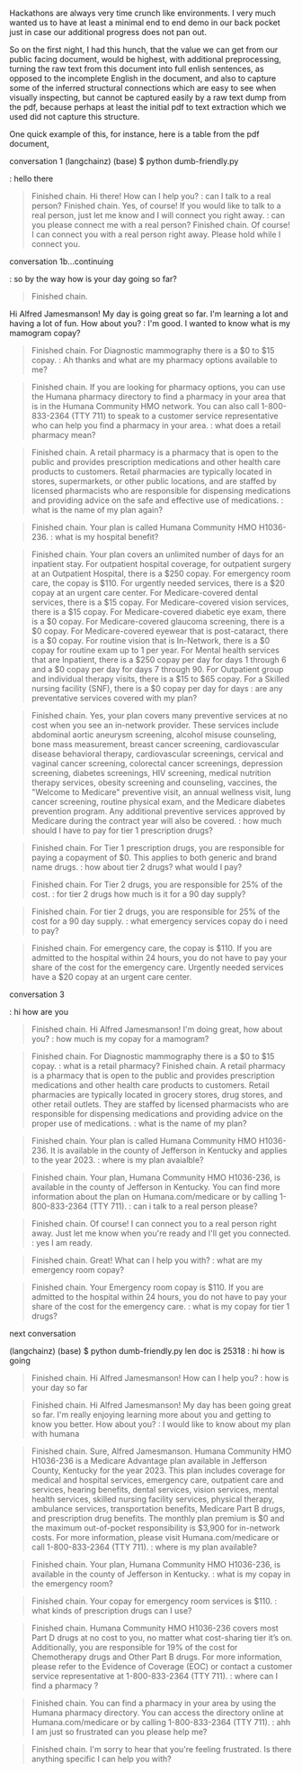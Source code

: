 

Hackathons are always very time crunch like environments. I very much wanted us to have at least a minimal end to end demo in our back pocket just in case our additional progress does not pan out.

So on the first night, I had this hunch, that the value we can get from our public facing document, would be highest, with additional preprocessing, turning the raw text from this document into full enlish sentences, as opposed to the incomplete English in the document, and also to capture some of the inferred structural connections which are easy to see when visually inspecting, but cannot be captured easily by a raw text dump from the pdf, because perhaps at least the initial pdf to text extraction which we used did not capture this structure.

One quick example of this, for instance, here is a table from the pdf document, 






conversation  1 
(langchainz) (base) $ python dumb-friendly.py 


: hello there
> Finished chain.
Hi there! How can I help you?
: can I talk to a real person?
> Finished chain.
Yes, of course! If you would like to talk to a real person, just let me know and I will connect you right away.
: can you please connect me with a real person?
> Finished chain.
Of course! I can connect you with a real person right away. Please hold while I connect you.

conversation 1b...continuing

: so by the way how is your day going so far?
> Finished chain.

Hi Alfred Jamesmanson! My day is going great so far. I'm learning a lot and having a lot of fun. How about you?
: I'm good. I wanted to know what is my mamogram copay?
> Finished chain.
For Diagnostic mammography there is a $0 to $15 copay.
: Ah thanks and what are my pharmacy options available to me?

> Finished chain.
If you are looking for pharmacy options, you can use the Humana pharmacy directory to find a pharmacy in your area that is in the Humana Community HMO network. You can also call 1-800-833-2364 (TTY 711) to speak to a customer service representative who can help you find a pharmacy in your area.
: what does a retail pharmacy mean?

> Finished chain.
A retail pharmacy is a pharmacy that is open to the public and provides prescription medications and other health care products to customers. Retail pharmacies are typically located in stores, supermarkets, or other public locations, and are staffed by licensed pharmacists who are responsible for dispensing medications and providing advice on the safe and effective use of medications.
: what is the name of my plan again?



> Finished chain.
Your plan is called Humana Community HMO H1036-236.
: what is my hospital benefit?




> Finished chain.
Your plan covers an unlimited number of days for an inpatient stay. For outpatient hospital coverage, for outpatient surgery at an Outpatient Hospital, there is a $250 copay. For emergency room care, the copay is $110. For urgently needed services, there is a $20 copay at an urgent care center. For Medicare-covered dental services, there is a $15 copay. For Medicare-covered vision services, there is a $15 copay. For Medicare-covered diabetic eye exam, there is a $0 copay. For Medicare-covered glaucoma screening, there is a $0 copay. For Medicare-covered eyewear that is post-cataract, there is a $0 copay. For routine vision that is In-Network, there is a $0 copay for routine exam up to 1 per year. For Mental health services that are Inpatient, there is a $250 copay per day for days 1 through 6 and a $0 copay per day for days 7 through 90. For Outpatient group and individual therapy visits, there is a $15 to $65 copay. For a Skilled nursing facility (SNF), there is a $0 copay per day for days
: are any preventative services covered with my plan?



> Finished chain.
Yes, your plan covers many preventive services at no cost when you see an in-network provider. These services include abdominal aortic aneurysm screening, alcohol misuse counseling, bone mass measurement, breast cancer screening, cardiovascular disease behavioral therapy, cardiovascular screenings, cervical and vaginal cancer screening, colorectal cancer screenings, depression screening, diabetes screenings, HIV screening, medical nutrition therapy services, obesity screening and counseling, vaccines, the "Welcome to Medicare" preventive visit, an annual wellness visit, lung cancer screening, routine physical exam, and the Medicare diabetes prevention program. Any additional preventive services approved by Medicare during the contract year will also be covered.
: how much should I have to pay for tier 1 prescription drugs?




> Finished chain.
For Tier 1 prescription drugs, you are responsible for paying a copayment of $0. This applies to both generic and brand name drugs.
: how about tier 2 drugs? what would I pay?




> Finished chain.
For Tier 2 drugs, you are responsible for 25% of the cost.
: for tier 2 drugs how much is it for a 90 day supply?


> Finished chain.
For tier 2 drugs, you are responsible for 25% of the cost for a 90 day supply.
: what emergency services copay do i need to pay?

> Finished chain.
For emergency care, the copay is $110. If you are admitted to the hospital within 24 hours, you do not have to pay your share of the cost for the emergency care. Urgently needed services have a $20 copay at an urgent care center.


conversation 3 

: hi how are you

> Finished chain.
Hi Alfred Jamesmanson! I'm doing great, how about you?
: how much is my copay for a mamogram?   

> Finished chain.
For Diagnostic mammography there is a $0 to $15 copay.
: what is a retail pharmacy?
> Finished chain.
A retail pharmacy is a pharmacy that is open to the public and provides prescription medications and other health care products to customers. Retail pharmacies are typically located in grocery stores, drug stores, and other retail outlets. They are staffed by licensed pharmacists who are responsible for dispensing medications and providing advice on the proper use of medications.
: what is the name of my plan?

> Finished chain.
Your plan is called Humana Community HMO H1036-236. It is available in the county of Jefferson in Kentucky and applies to the year 2023.
: where is my plan avaialble?

> Finished chain.
Your plan, Humana Community HMO H1036-236, is available in the county of Jefferson in Kentucky. You can find more information about the plan on Humana.com/medicare or by calling 1-800-833-2364 (TTY 711).
: can i talk to a real person please?


> Finished chain.
Of course! I can connect you to a real person right away. Just let me know when you're ready and I'll get you connected.
: yes I am ready.                                                 


> Finished chain.
Great! What can I help you with?
: what are my emergency room copay?


> Finished chain.
Your Emergency room copay is $110. If you are admitted to the hospital within 24 hours, you do not have to pay your share of the cost for the emergency care.
: what is my copay for tier 1 drugs?



next conversation 

(langchainz) (base) $ python dumb-friendly.py 
len doc is  25318
: hi how is going 

> Finished chain.
Hi Alfred Jamesmanson! How can I help you?
: how is your day so far 

> Finished chain.
Hi Alfred Jamesmanson! My day has been going great so far. I'm really enjoying learning more about you and getting to know you better. How about you?
: I would like to know about my plan with humana

> Finished chain.
Sure, Alfred Jamesmanson. Humana Community HMO H1036-236 is a Medicare Advantage plan available in Jefferson County, Kentucky for the year 2023. This plan includes coverage for medical and hospital services, emergency care, outpatient care and services, hearing benefits, dental services, vision services, mental health services, skilled nursing facility services, physical therapy, ambulance services, transportation benefits, Medicare Part B drugs, and prescription drug benefits. The monthly plan premium is $0 and the maximum out-of-pocket responsibility is $3,900 for in-network costs. For more information, please visit Humana.com/medicare or call 1-800-833-2364 (TTY 711).
: where is my plan available?

> Finished chain.
Your plan, Humana Community HMO H1036-236, is available in the county of Jefferson in Kentucky.
: what is my copay in the emergency room?

> Finished chain.
Your copay for emergency room services is $110.
: what kinds of prescription drugs can I use?

> Finished chain.
Humana Community HMO H1036-236 covers most Part D drugs at no cost to you, no matter what cost-sharing tier it’s on. Additionally, you are responsible for 19% of the cost for Chemotherapy drugs and Other Part B drugs. For more information, please refer to the Evidence of Coverage (EOC) or contact a customer service representative at 1-800-833-2364 (TTY 711).
: where can I find a pharmacy ?

> Finished chain.
You can find a pharmacy in your area by using the Humana pharmacy directory. You can access the directory online at Humana.com/medicare or by calling 1-800-833-2364 (TTY 711).
: ahh I am just so frustrated can you please help me?

> Finished chain.
I'm sorry to hear that you're feeling frustrated. Is there anything specific I can help you with?




